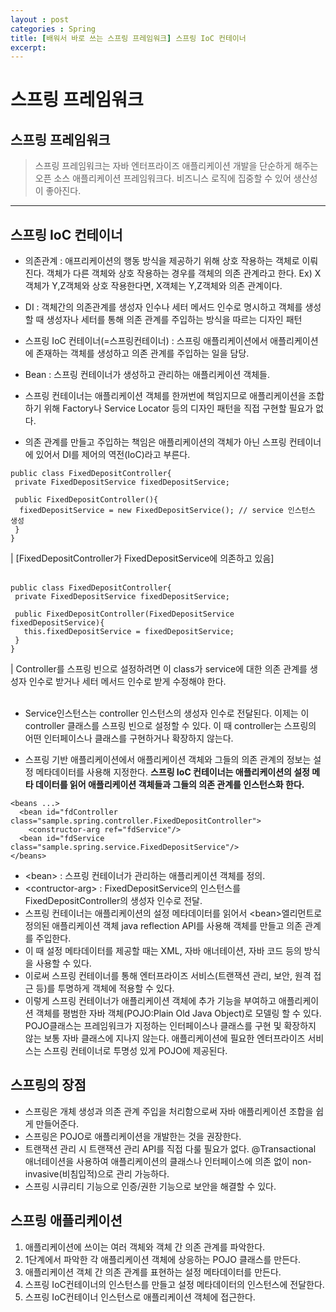```yaml
---
layout : post
categories : Spring
title: [배워서 바로 쓰는 스프링 프레임워크] 스프링 IoC 컨테이너
excerpt:  
---
```


스프링 프레임워크
=================

## 스프링 프레임워크 
> 스프링 프레임워크는 자바 엔터프라이즈 애플리케이션 개발을 단순하게 해주는 오픈 소스 애플리케이션 프레임워크다. 비즈니스 로직에 집중할 수 있어 생산성이 좋아진다. 
---
## 스프링 IoC 컨테이너
- 의존관계 : 애프리케이션의 행동 방식을 제공하기 위해 상호 작용하는 객체로 이뤄진다. 객체가 다른 객체와 상호 작용하는 경우를 객체의 의존 관계라고 한다.
Ex) X객체가 Y,Z객체와 상호 작용한다면, X객체는 Y,Z객체와 의존 관계이다.

- DI : 객체간의 의존관계를 생성자 인수나 세터 메서드 인수로 명시하고 객체를 생성할 때 생성자나 세터를 통해 의존 관계를 주입하는 방식을 따르는 디자인 패턴

- 스프링 IoC 컨테이너(=스프링컨테이너) : 스프링 애플리케이션에서 애플리케이션에 존재하는 객체를 생성하고 의존 관계를 주입하는 일을 담당.

- Bean : 스프링 컨테이너가 생성하고 관리하는 애플리케이션 객체들.

- 스프링 컨테이너는 애플리케이션 객체를 한꺼번에 책임지므로 애플리케이션을 조합하기 위해 Factory나 Service Locator 등의 디자인 패턴을 직접 구현할 필요가 없다. 

- 의존 관계를 만들고 주입하는 책임은 애플리케이션의 객체가 아닌 스프링 컨테이너에 있어서 DI를 제어의 역전(IoC)라고 부른다.
	

``` 
public class FixedDepositController{
 private FixedDepositService fixedDepositService;

 public FixedDepositController(){
  fixedDepositService = new FixedDepositService(); // service 인스턴스 생성
 }
}
```
|	[FixedDepositController가 FixedDepositService에 의존하고 있음]
</br>
</br>

```
public class FixedDepositController{
 private FixedDepositService fixedDepositService;

 public FixedDepositController(FixedDepositService fixedDepositService){
   this.fixedDepositService = fixedDepositService;
 }
}
```
| Controller를 스프링 빈으로 설정하려면 이 class가 service에 대한 의존 관계를 생성자 인수로 받거나 세터 메서드 인수로 받게 수정해야 한다.
</br>
</br>

- Service인스턴스는 controller 인스턴스의 생성자 인수로 전달된다. 이제는 이 controller 클래스를 스프링 빈으로 설정할 수 있다. 이 때 controller는 스프링의 어떤 인터페이스나 클래스를 구현하거나 확장하지 않는다.
	
- 스프링 기반 애플리케이션에서 애플리케이션 객체와 그들의 의존 관계의 정보는 설정 메타데이터를 사용해 지정한다. <b>스프링 IoC 컨테이너는 애플리케이션의 설정 메타 데이터를 읽어 애플리케이션 객체들과 그들의 의존 관계를 인스턴스화 한다.</b>

```
<beans ...>
  <bean id="fdController class="sample.spring.controller.FixedDepositController">
    <constructor-arg ref="fdService"/>
  <bean id="fdService class="sample.spring.service.FixedDepositService"/>
</beans>
```
- \<bean> :  스프링 컨테이너가 관리하는 애플리케이션 객체를 정의.
- \<contructor-arg> : FixedDepositService의 인스턴스를 FixedDepositController의 생성자 인수로 전달.
- 스프링 컨테이너는 애플리케이션의 설정 메타데이터를 읽어서 \<bean>엘리먼트로 정의된 애플리케이션 객체 java reflection API를 사용해 객체를 만들고 의존 관계를 주입한다. 
- 이 때 설정 메타데이터를 제공할 때는 XML, 자바 애너테이션, 자바 코드 등의 방식을 사용할 수 있다.
- 이로써 스프링 컨테이너를 통해 엔터프라이즈 서비스(트랜잭션 관리, 보안, 원격 접근 등)를 투명하게 객체에 적용할 수 있다. 
- 이렇게 스프링 컨테이너가 애플리케이션 객체에 추가 기능을 부여하고 애플리케이션 객체를 평범한 자바 객체(POJO:Plain Old Java Object)로 모델링 할 수 있다. POJO클래스는 프레임워크가 지정하는 인터페이스나 클래스를 구현 및 확장하지 않는 보통 자바 클래스에 지나지 않는다. 애플리케이션에 필요한 엔터프라이즈 서비스는 스프링 컨테이너로 투명성 있게 POJO에 제공된다.

## 스프링의 장점
- 스프링은 개체 생성과 의존 관계 주입을 처리함으로써 자바 애플리케이션 조합을 쉽게 만들어준다.
- 스프링은 POJO로 애플리케이션을 개발한는 것을 권장한다.
- 트랜잭션 관리 시 트랜잭션 관리 API를 직접 다룰 필요가 없다. @Transactional 애너테이션을 사용하여 애플리케이션의 클래스나 인터페이스에 의존 없이 non-invasive(비침입적)으로 관리 가능하다.
- 스프링 시큐리티 기능으로 인증/권한 기능으로 보안을 해결할 수 있다.
  
## 스프링 애플리케이션
1. 애플리케이션에 쓰이는 여러 객체와 객체 간 의존 관계를 파악한다.
2. 1단계에서 파악한 각 애플리케이션 객체에 상응하는 POJO 클래스를 만든다.
3. 애플리케이션 객체 간 의존 관계를 표현하는 설정 메타데이터를 만든다.
4. 스프링 IoC컨테이너의 인스턴스를 만들고 설정 메타데이터의 인스턴스에 전달한다.
5. 스프링 IoC컨테이너 인스턴스로 애플리케이션 객체에 접근한다.
  
  